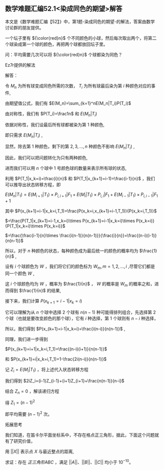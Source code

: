 ## 数学难题汇编52.1<染成同色的期望>解答

本文是《数学难题汇编【52】》中，第1题-染成同色的期望-的解法，答案由数学讨论群的朋友提供。

一个坛子里有 ${\color{red}n}$ 个不同颜色的小球，然后每次取出两个，将第二个球染成第一个球的颜色，再把两个球都放回坛子里。

问：平均需要几次可以将 ${\color{red}n}$ 个球都染为同色？

Ez7r提供的解法

解答：

令 $M_n$ 为所有球变成同色所需的次数， $T_i$ 为所有球最后染为第 $i$ 种颜色对应的事件,

由期望值公式，我们有 $E(M_n)=\sum_{k=1}^nE(M_n|T_i)P(T_i)$

由对称性，我们有 $P(T_i)=\frac1n$ 和 $E(M_n|T_i)$

依据对称性，我们设最后所有球都被染为第 $1$ 种颜色,

即只需求 $E(M_n|T_i)$ ,

显然，除去第 $1$ 种颜色，剩下的第 $2,3,...,n$ 种颜色不影响 $E(M_n|T_i)$ ,

因此，我们可以把问题转化为只有两种颜色,

进而我们可以用 $n$ 个球中 $1$ 号颜色球的数量来表示所有球的状态,

利用 $P(T_1|x_k=i)=\frac{i}{n}$ 和 $P(T_1|x_{k+1}=i-1)=\frac{i-1}{n}$ ，我们可以推导出状态转移方程，即 

$E(M_n|T_1)=E(M_{i+1}|T_1)\times P_{i,i+1}|F_1+E(M_{i}|T_1)\times P_{i,i}|F_1+E(M_{i-1}|T_1)\times P_{i,i-1}|F_1+1$

其中 $P(x_{k+1}=i-1|x_k=i,T_1)=\frac{P(x_k=i,x_{k+1}=i-1,T_1)}{P(x_k=i,T_1)}$

$=\frac{P(T_1|x_{k+1}=i-1,x_k=i)\times P(x_{k+1}=i-1|x_k=i)\times P(x_k=i)}{P(T_1|x_k=i)\times P(x_k=i)}$

$=\frac{\frac{i-1}{n}\times \frac{i(n-1)}{n(n-1)}}{\frac{i}{n}}=\frac{(n-i)(i-1)}{n(n-1)}$

所以，对于 $n$ 种颜色的状态，每种颜色成为最后统一的颜色的概率均为 $\frac{1}{n}$ ,

设有 $i$ 个球颜色为 $W$ ，我们将它们的颜色标为 $W_m,m=1,2,...,i$ ,尽管它们都是同一个颜色 $W$ ,

这 $i$ 个球颜色均为 $W$ ，概率为 $\frac{1}{n}$ ， $W$ 的概率是 $W_m$ 的概率之和，进而得到 $\frac{1}{n}$ 的结果,

接下来，我们计算 $P(x_{k+1}=i-1|x_k=i)$

它可以理解为从 $n$ 个球中选择 $2$ 个球有 $n(n-1)$ 种可能得排列组合，先选择第 $2$ 个球（也就是要改变颜色的那个球），它有 $i$ 种选择，第 $1$ 个球则有 $n-i$ 种选择，

所以，我们得到 $P(x_{k+1}=i-1|x_k=i)=\frac{i(n-i)}{n(n-1)}$ ,

同理，我们进一步得到

$P(x_{k+1}=i+1|x_k=i,T_1)=\frac{(n-i)(i+1)}{n(n-1)}$

 和 $P(x_{k+1}=i|x_k=i,T_1)=1-\frac{2i(n-i)}{n(n-1)}$

记 $Z_i=E(M_i|T_1)$ ，将上述代入状态转移方程

我们得到 $2iZ_i=(i-1)Z_{i-1}+(i+1)Z_{i+1}+\frac{n(n-1)}{n-i}$

结合 $Z_n=0$ ，解该递归方程

得 $Z_1=(n-1)^2$

即平均需要 $(n-1)^2$ 次。

拓展思考

我们知道，在笛卡尔平面坐标系中，不存在格点正三角形，据此，下面这个问题就有了研究价值，

用 $||X||$ 表示点 $X$ 与最近整点的距离,

求证：存在 $正三角形ABC$ ，满足 $||A||、||B||、||C||$ 均小于 $10^{-10}$。






